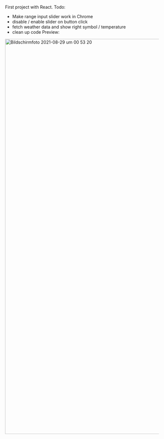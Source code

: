 First project with React.
Todo:
- Make range input slider work in Chrome
- disable / enable slider on button click
- fetch weather data and show right symbol / temperature
- clean up code
Preview: 
<img width="1293" alt="Bildschirmfoto 2021-08-29 um 00 53 20" src="https://user-images.githubusercontent.com/74350263/131232965-9ee4f751-a0dc-4737-af85-918627fdb21c.png">
